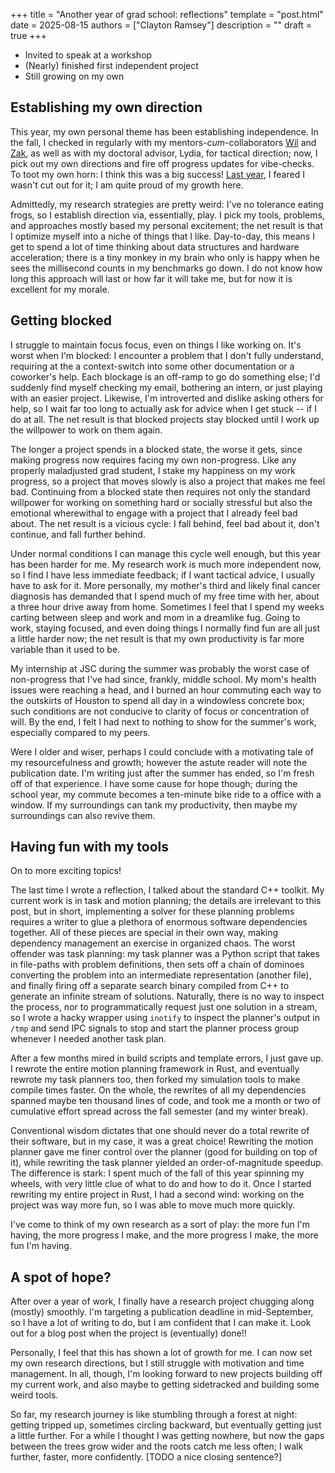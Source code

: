 +++
title = "Another year of grad school: reflections"
template = "post.html"
date = 2025-08-15
authors = ["Clayton Ramsey"]
description = ""
draft = true
+++

- Invited to speak at a workshop
- (Nearly) finished first independent project
- Still growing on my own

## Establishing my own direction

This year, my own personal theme has been establishing independence.
In the fall, I checked in regularly with my mentors-_cum_-collaborators [Wil](https://wbthomason.com/) and [Zak](https://zkingston.com/), as well as with my doctoral advisor, Lydia, for tactical direction; now, I pick out my own directions and fire off progress updates for vibe-checks.
To toot my own horn: I think this was a big success!
[Last year](/blog/first-year), I feared I wasn't cut out for it; I am quite proud of my growth here.

Admittedly, my research strategies are pretty weird: I've no tolerance eating frogs, so I establish direction via, essentially, play.
I pick my tools, problems, and approaches mostly based my personal excitement; the net result is that I optimize myself into a niche of things that I like.
Day-to-day, this means I get to spend a lot of time thinking about data structures and hardware acceleration; there is a tiny monkey in my brain who only is happy when he sees the millisecond counts in my benchmarks go down.
I do not know how long this approach will last or how far it will take me, but for now it is excellent for my morale.

## Getting blocked

I struggle to maintain focus focus, even on things I like working on.
It's worst when I'm blocked: I encounter a problem that I don't fully understand, requiring at the a context-switch into some other documentation or a coworker's help.
Each blockage is an off-ramp to go do something else; I'd suddenly find myself checking my email, bothering an intern, or just playing with an easier project.
Likewise, I'm introverted and dislike asking others for help, so I wait far too long to actually ask for advice when I get stuck -- if I do at all.
The net result is that blocked projects stay blocked until I work up the willpower to work on them again.

The longer a project spends in a blocked state, the worse it gets, since making progress now requires facing my own non-progress.
Like any properly maladjusted grad student, I stake my happiness on my work progress, so a project that moves slowly is also a project that makes me feel bad.
Continuing from a blocked state then requires not only the standard willpower for working on something hard or socially stressful but also the emotional wherewithal to engage with a project that I already feel bad about.
The net result is a vicious cycle: I fall behind, feel bad about it, don't continue, and fall further behind.

Under normal conditions I can manage this cycle well enough, but this year has been harder for me.
My research work is much more independent now, so I find I have less immediate feedback; if I want tactical advice, I usually have to ask for it.
More personally, my mother's third and likely final cancer diagnosis has demanded that I spend much of my free time with her, about a three hour drive away from home.
Sometimes I feel that I spend my weeks carting between sleep and work and mom in a dreamlike fug.
Going to work, staying focused, and even doing things I normally find fun are all just a little harder now; the net result is that my own productivity is far more variable than it used to be.

My internship at JSC during the summer was probably the worst case of non-progress that I've had since, frankly, middle school.
My mom's health issues were reaching a head, and I burned an hour commuting each way to the outskirts of Houston to spend all day in a windowless concrete box; such conditions are not conducive to clarity of focus or concentration of will.
By the end, I felt I had next to nothing to show for the summer's work, especially compared to my peers.

Were I older and wiser, perhaps I could conclude with a motivating tale of my resourcefulness and growth; however the astute reader will note the publication date.
I'm writing just after the summer has ended, so I'm fresh off of that experience.
I have some cause for hope though; during the school year, my commute becomes a ten-minute bike ride to a office with a window.
If my surroundings can tank my productivity, then maybe my surroundings can also revive them.

## Having fun with my tools

On to more exciting topics!

The last time I wrote a reflection, I talked about the standard C++ toolkit.
My current work is in task and motion planning; the details are irrelevant to this post, but in short, implementing a solver for these planning problems requires a writer to glue a plethora of enormous software dependencies together.
All of these pieces are special in their own way, making dependency management an exercise in organized chaos.
The worst offender was task planning: my task planner was a Python script that takes in file-paths with problem definitions, then sets off a chain of dominoes converting the problem into an intermediate representation (another file), and finally firing off a separate search binary compiled from C++ to generate an infinite stream of solutions.
Naturally, there is no way to inspect the process, nor to programmatically request just one solution in a stream, so I wrote a hacky wrapper using `inotify` to inspect the planner's output in `/tmp` and send IPC signals to stop and start the planner process group whenever I needed another task plan.

After a few months mired in build scripts and template errors, I just gave up.
I rewrote the entire motion planning framework in Rust, and eventually rewrote my task planners too, then forked my simulation tools to make compile times faster.
On the whole, the rewrites of all my dependencies spanned maybe ten thousand lines of code, and took me a month or two of cumulative effort spread across the fall semester (and my winter break).

Conventional wisdom dictates that one should never do a total rewrite of their software, but in my case, it was a great choice!
Rewriting the motion planner gave me finer control over the planner (good for building on top of it), while rewriting the task planner yielded an order-of-magnitude speedup.
The difference is stark: I spent much of the fall of this year spinning my wheels, with very little clue of what to do and how to do it.
Once I started rewriting my entire project in Rust, I had a second wind: working on the project was way more fun, so I was able to move much more quickly.

I've come to think of my own research as a sort of play: the more fun I'm having, the more progress I make, and the more progress I make, the more fun I'm having.

## A spot of hope?

After over a year of work, I finally have a research project chugging along (mostly) smoothly.
I'm targeting a publication deadline in mid-September, so I have a lot of writing to do, but I am confident that I can make it.
Look out for a blog post when the project is (eventually) done!!

Personally, I feel that this has shown a lot of growth for me.
I can now set my own research directions, but I still struggle with motivation and time management.
In all, though, I'm looking forward to new projects building off my current work, and also maybe to getting sidetracked and building some weird tools.

So far, my research journey is like stumbling through a forest at night: getting tripped up, sometimes circling backward, but eventually getting just a little further.
For a while I thought I was getting nowhere, but now the gaps between the trees grow wider and the roots catch me less often; I walk further, faster, more confidently.
[TODO a nice closing sentence?]
